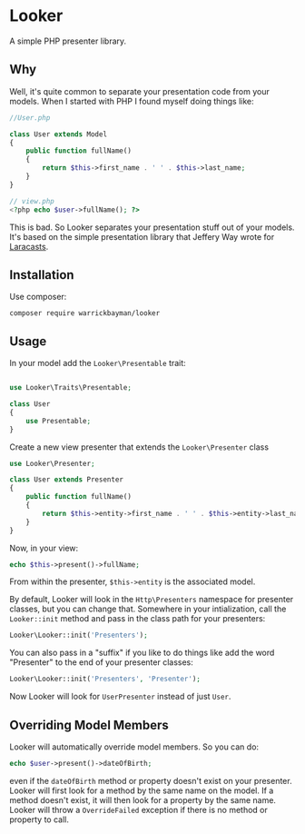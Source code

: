 # Looker
A simple PHP presenter library.

## Why
Well, it's quite common to separate your presentation code from your models. When I started with PHP I found myself doing things like: 

```php
//User.php

class User extends Model
{
    public function fullName()
    {
        return $this->first_name . ' ' . $this->last_name;
    }
}

// view.php
<?php echo $user->fullName(); ?>
```

This is bad. So Looker separates your presentation stuff out of your models. It's based on the simple presentation library that Jeffery Way wrote for [Laracasts](https://laracasts.com).

## Installation
Use composer:

```
composer require warrickbayman/looker
```


## Usage
In your model add the `Looker\Presentable` trait:

```php

use Looker\Traits\Presentable;

class User
{
    use Presentable;
}
```

Create a new view presenter that extends the `Looker\Presenter` class

```php
use Looker\Presenter;

class User extends Presenter
{
    public function fullName()
    {
        return $this->entity->first_name . ' ' . $this->entity->last_name;
    }
}
```

Now, in your view:

```php
echo $this->present()->fullName;
```

From within the presenter, `$this->entity` is the associated model.

By default, Looker will look in the `Http\Presenters` namespace for presenter classes, but you can change that. Somewhere in your intialization, call the `Looker::init` method and pass in the class path for your presenters:

```php
Looker\Looker::init('Presenters');
```

You can also pass in a "suffix" if you like to do things like add the word "Presenter" to the end of your presenter classes:

```php
Looker\Looker::init('Presenters', 'Presenter');
```

Now Looker will look for `UserPresenter` instead of just `User`.

## Overriding Model Members
Looker will automatically override model members. So you can do:

```php
echo $user->present()->dateOfBirth;
```

even if the `dateOfBirth` method or property doesn't exist on your presenter. Looker will first look for a method by the same name on the model. If a method doesn't exist, it will then look for a property by the same name. Looker will throw a `OverrideFailed` exception if there is no method or property to call.


